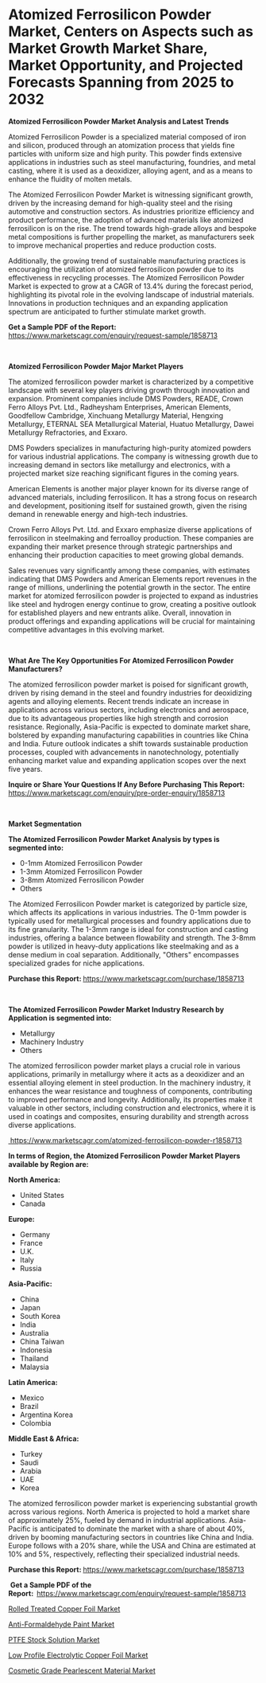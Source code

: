<p><h1>Atomized Ferrosilicon Powder Market, Centers on Aspects such as Market Growth Market Share, Market Opportunity, and Projected Forecasts Spanning from 2025 to 2032</h1></p><p><strong>Atomized Ferrosilicon Powder Market Analysis and Latest Trends</strong></p>
<p><p>Atomized Ferrosilicon Powder is a specialized material composed of iron and silicon, produced through an atomization process that yields fine particles with uniform size and high purity. This powder finds extensive applications in industries such as steel manufacturing, foundries, and metal casting, where it is used as a deoxidizer, alloying agent, and as a means to enhance the fluidity of molten metals.</p><p>The Atomized Ferrosilicon Powder Market is witnessing significant growth, driven by the increasing demand for high-quality steel and the rising automotive and construction sectors. As industries prioritize efficiency and product performance, the adoption of advanced materials like atomized ferrosilicon is on the rise. The trend towards high-grade alloys and bespoke metal compositions is further propelling the market, as manufacturers seek to improve mechanical properties and reduce production costs.</p><p>Additionally, the growing trend of sustainable manufacturing practices is encouraging the utilization of atomized ferrosilicon powder due to its effectiveness in recycling processes. The Atomized Ferrosilicon Powder Market is expected to grow at a CAGR of 13.4% during the forecast period, highlighting its pivotal role in the evolving landscape of industrial materials. Innovations in production techniques and an expanding application spectrum are anticipated to further stimulate market growth.</p></p>
<p><strong>Get a Sample PDF of the Report:&nbsp;</strong> <a href="https://www.marketscagr.com/enquiry/request-sample/1858713?utm_campaign=2106&utm_medium=2&utm_source=Github&utm_content=ia&utm_term=03042025&utm_id=atomized-ferrosilicon-powder">https://www.marketscagr.com/enquiry/request-sample/1858713</a></p>
<p>&nbsp;</p>
<p><strong>Atomized Ferrosilicon Powder Major Market Players</strong></p>
<p><p>The atomized ferrosilicon powder market is characterized by a competitive landscape with several key players driving growth through innovation and expansion. Prominent companies include DMS Powders, READE, Crown Ferro Alloys Pvt. Ltd., Radheysham Enterprises, American Elements, Goodfellow Cambridge, Xinchuang Metallurgy Material, Hengxing Metallurgy, ETERNAL SEA Metallurgical Material, Huatuo Metallurgy, Dawei Metallurgy Refractories, and Exxaro.</p><p>DMS Powders specializes in manufacturing high-purity atomized powders for various industrial applications. The company is witnessing growth due to increasing demand in sectors like metallurgy and electronics, with a projected market size reaching significant figures in the coming years.</p><p>American Elements is another major player known for its diverse range of advanced materials, including ferrosilicon. It has a strong focus on research and development, positioning itself for sustained growth, given the rising demand in renewable energy and high-tech industries.</p><p>Crown Ferro Alloys Pvt. Ltd. and Exxaro emphasize diverse applications of ferrosilicon in steelmaking and ferroalloy production. These companies are expanding their market presence through strategic partnerships and enhancing their production capacities to meet growing global demands.</p><p>Sales revenues vary significantly among these companies, with estimates indicating that DMS Powders and American Elements report revenues in the range of millions, underlining the potential growth in the sector. The entire market for atomized ferrosilicon powder is projected to expand as industries like steel and hydrogen energy continue to grow, creating a positive outlook for established players and new entrants alike. Overall, innovation in product offerings and expanding applications will be crucial for maintaining competitive advantages in this evolving market.</p></p>
<p>&nbsp;</p>
<p><strong>What Are The Key Opportunities For Atomized Ferrosilicon Powder Manufacturers?</strong></p>
<p><p>The atomized ferrosilicon powder market is poised for significant growth, driven by rising demand in the steel and foundry industries for deoxidizing agents and alloying elements. Recent trends indicate an increase in applications across various sectors, including electronics and aerospace, due to its advantageous properties like high strength and corrosion resistance. Regionally, Asia-Pacific is expected to dominate market share, bolstered by expanding manufacturing capabilities in countries like China and India. Future outlook indicates a shift towards sustainable production processes, coupled with advancements in nanotechnology, potentially enhancing market value and expanding application scopes over the next five years.</p></p>
<p><strong>Inquire or Share Your Questions If Any Before Purchasing This Report:</strong> <a href="https://www.marketscagr.com/enquiry/pre-order-enquiry/1858713?utm_campaign=2106&utm_medium=2&utm_source=Github&utm_content=ia&utm_term=03042025&utm_id=atomized-ferrosilicon-powder">https://www.marketscagr.com/enquiry/pre-order-enquiry/1858713</a></p>
<p>&nbsp;</p>
<p><strong>Market Segmentation</strong></p>
<p><strong>The Atomized Ferrosilicon Powder Market Analysis by types is segmented into:</strong></p>
<p><ul><li>0-1mm Atomized Ferrosilicon Powder</li><li>1-3mm Atomized Ferrosilicon Powder</li><li>3-8mm Atomized Ferrosilicon Powder</li><li>Others</li></ul></p>
<p><p>The Atomized Ferrosilicon Powder market is categorized by particle size, which affects its applications in various industries. The 0-1mm powder is typically used for metallurgical processes and foundry applications due to its fine granularity. The 1-3mm range is ideal for construction and casting industries, offering a balance between flowability and strength. The 3-8mm powder is utilized in heavy-duty applications like steelmaking and as a dense medium in coal separation. Additionally, "Others" encompasses specialized grades for niche applications.</p></p>
<p><strong>Purchase this Report:&nbsp;</strong><a href="https://www.marketscagr.com/purchase/1858713?utm_campaign=2106&utm_medium=2&utm_source=Github&utm_content=ia&utm_term=03042025&utm_id=atomized-ferrosilicon-powder">https://www.marketscagr.com/purchase/1858713</a></p>
<p>&nbsp;</p>
<p><strong>The Atomized Ferrosilicon Powder Market Industry Research by Application is segmented into:</strong></p>
<p><ul><li>Metallurgy</li><li>Machinery Industry</li><li>Others</li></ul></p>
<p><p>The atomized ferrosilicon powder market plays a crucial role in various applications, primarily in metallurgy where it acts as a deoxidizer and an essential alloying element in steel production. In the machinery industry, it enhances the wear resistance and toughness of components, contributing to improved performance and longevity. Additionally, its properties make it valuable in other sectors, including construction and electronics, where it is used in coatings and composites, ensuring durability and strength across diverse applications.</p></p>
<p><a href="https://www.marketscagr.com/atomized-ferrosilicon-powder-r1858713?utm_campaign=2106&utm_medium=2&utm_source=Github&utm_content=ia&utm_term=03042025&utm_id=atomized-ferrosilicon-powder">&nbsp;https://www.marketscagr.com/atomized-ferrosilicon-powder-r1858713</a></p>
<p><strong>In terms of Region, the Atomized Ferrosilicon Powder Market Players available by Region are:</strong></p>
<p>
    <p> <strong> North America: </strong>
        <ul>
            <li>United States</li>
            <li>Canada</li>
        </ul>
        </p> 
    <p> <strong> Europe: </strong>
        <ul>
            <li>Germany</li>
            <li>France</li>
            <li>U.K.</li>
            <li>Italy</li>
            <li>Russia</li>
        </ul>
        </p> 
    <p> <strong> Asia-Pacific: </strong>
        <ul>
            <li>China</li>
            <li>Japan</li>
            <li>South Korea</li>
            <li>India</li>
            <li>Australia</li>
            <li>China Taiwan</li>
            <li>Indonesia</li>
            <li>Thailand</li>
            <li>Malaysia</li>
        </ul>
        </p> 
    <p> <strong> Latin America: </strong>
        <ul>
            <li>Mexico</li>
            <li>Brazil</li>
            <li>Argentina Korea</li>
            <li>Colombia</li>
        </ul>
        </p> 
    <p> <strong> Middle East & Africa: </strong>
        <ul>
            <li>Turkey</li>
            <li>Saudi</li>
            <li>Arabia</li>
            <li>UAE</li>
            <li>Korea</li>
        </ul>
    </p>
    </p>
<p><p>The atomized ferrosilicon powder market is experiencing substantial growth across various regions. North America is projected to hold a market share of approximately 25%, fueled by demand in industrial applications. Asia-Pacific is anticipated to dominate the market with a share of about 40%, driven by booming manufacturing sectors in countries like China and India. Europe follows with a 20% share, while the USA and China are estimated at 10% and 5%, respectively, reflecting their specialized industrial needs.</p></p>
<p><strong>Purchase this Report: </strong><a href="https://www.marketscagr.com/purchase/1858713?utm_campaign=2106&utm_medium=2&utm_source=Github&utm_content=ia&utm_term=03042025&utm_id=atomized-ferrosilicon-powder">https://www.marketscagr.com/purchase/1858713</a></p>
<p>&nbsp;<strong>Get a Sample PDF of the Report:&nbsp;&nbsp;</strong><a href="https://www.marketscagr.com/enquiry/request-sample/1858713?utm_campaign=2106&utm_medium=2&utm_source=Github&utm_content=ia&utm_term=03042025&utm_id=atomized-ferrosilicon-powder">https://www.marketscagr.com/enquiry/request-sample/1858713</a></p>
<p><strong></strong></p>
<p><p><a href="https://github.com/darouthiamnl/Market-Research-Report-List-1/blob/main/rolled-treated-copper-foil-market.md?utm_campaign=2106&utm_medium=2&utm_source=Github&utm_content=ia&utm_term=03042025&utm_id=atomized-ferrosilicon-powder">Rolled Treated Copper Foil Market</a></p><p><a href="https://github.com/kreilkoffas4/Market-Research-Report-List-1/blob/main/anti-formaldehyde-paint-market.md?utm_campaign=2106&utm_medium=2&utm_source=Github&utm_content=ia&utm_term=03042025&utm_id=atomized-ferrosilicon-powder">Anti-Formaldehyde Paint Market</a></p><p><a href="https://github.com/duerknikko44/Market-Research-Report-List-1/blob/main/ptfe-stock-solution-market.md?utm_campaign=2106&utm_medium=2&utm_source=Github&utm_content=ia&utm_term=03042025&utm_id=atomized-ferrosilicon-powder">PTFE Stock Solution Market</a></p><p><a href="https://github.com/poskaturovtl/Market-Research-Report-List-1/blob/main/low-profile-electrolytic-copper-foil-market.md?utm_campaign=2106&utm_medium=2&utm_source=Github&utm_content=ia&utm_term=03042025&utm_id=atomized-ferrosilicon-powder">Low Profile Electrolytic Copper Foil Market</a></p><p><a href="https://github.com/rafiishibu00/Market-Research-Report-List-1/blob/main/cosmetic-grade-pearlescent-material-market.md?utm_campaign=2106&utm_medium=2&utm_source=Github&utm_content=ia&utm_term=03042025&utm_id=atomized-ferrosilicon-powder">Cosmetic Grade Pearlescent Material Market</a></p></p>